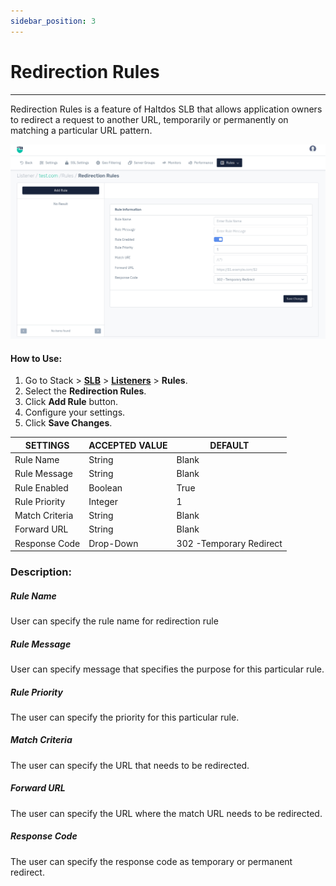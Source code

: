 ```yaml
---
sidebar_position: 3
---
```


# Redirection Rules

---

Redirection Rules is a feature of Haltdos SLB that allows application owners to redirect a request to another URL, temporarily or permanently on matching a particular URL pattern.

![Redirection rule](/img/adc/v8/docs/redirection_rule.png)

#### How to Use:

1. Go to Stack > [**SLB**](/enterprise/adc) > [**Listeners**](../listeners.md) > **Rules**.
2. Select the **Redirection Rules**.
3. Click **Add Rule** button.
4. Configure your settings. 
5. Click **Save Changes**.

| SETTINGS       | ACCEPTED VALUE | DEFAULT                 |
|----------------|----------------|-------------------------|
| Rule Name      | String         | Blank                   |
| Rule Message   | String         | Blank                   |
| Rule Enabled   | Boolean        | True                    |
| Rule Priority  | Integer        | 1                       |
| Match Criteria | String         | Blank                   |
| Forward URL    | String         | Blank                   |
| Response Code  | Drop-Down      | 302 -Temporary Redirect  |

### Description:

##### **Rule Name**

User can specify the rule name for redirection rule

##### **Rule Message**

User can specify message that specifies the purpose for this particular rule. 

##### **Rule Priority**

The user can specify the priority for this particular rule.

##### **Match Criteria**

The user can specify the URL that needs to be redirected.

##### **Forward URL**

The user can specify the URL where the match URL needs to be redirected.

##### **Response Code**

The user can specify the response code as temporary or permanent redirect.